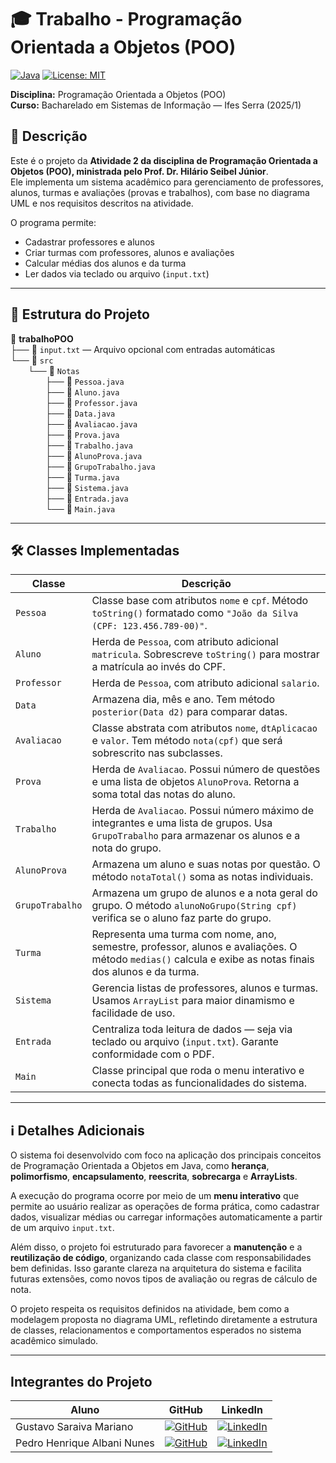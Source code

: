 # 🎓 Trabalho - Programação Orientada a Objetos (POO)

[![Java](https://img.shields.io/badge/Java-ED8B00?style=for-the-badge&logo=java&logoColor=white)](https://www.java.com/)
[![License: MIT](https://img.shields.io/badge/License-MIT-blue.svg?style=for-the-badge)](https://opensource.org/licenses/MIT)

**Disciplina:** Programação Orientada a Objetos (POO)  
**Curso:** Bacharelado em Sistemas de Informação — Ifes Serra (2025/1)

## 📌 Descrição

Este é o projeto da **Atividade 2 da disciplina de Programação Orientada a Objetos (POO), ministrada pelo Prof. Dr. Hilário Seibel Júnior**.  
Ele implementa um sistema acadêmico para gerenciamento de professores, alunos, turmas e avaliações (provas e trabalhos), com base no diagrama UML e nos requisitos descritos na atividade.

O programa permite:
- Cadastrar professores e alunos
- Criar turmas com professores, alunos e avaliações
- Calcular médias dos alunos e da turma
- Ler dados via teclado ou arquivo (`input.txt`)

---

## 🧱 Estrutura do Projeto

📁 **trabalhoPOO**  
├── 📄 `input.txt` — Arquivo opcional com entradas automáticas  
└── 📁 `src`  
  └── 📁 `Notas`  
    ├── 📄 `Pessoa.java`  
    ├── 📄 `Aluno.java`  
    ├── 📄 `Professor.java`  
    ├── 📄 `Data.java`  
    ├── 📄 `Avaliacao.java`  
    ├── 📄 `Prova.java`  
    ├── 📄 `Trabalho.java`  
    ├── 📄 `AlunoProva.java`  
    ├── 📄 `GrupoTrabalho.java`  
    ├── 📄 `Turma.java`  
    ├── 📄 `Sistema.java`  
    ├── 📄 `Entrada.java`  
    └── 📄 `Main.java`



---

## 🛠 Classes Implementadas

| Classe             | Descrição |
|--------------------|-----------|
| `Pessoa`           | Classe base com atributos `nome` e `cpf`. Método `toString()` formatado como `"João da Silva (CPF: 123.456.789-00)"`. |
| `Aluno`            | Herda de `Pessoa`, com atributo adicional `matricula`. Sobrescreve `toString()` para mostrar a matrícula ao invés do CPF. |
| `Professor`        | Herda de `Pessoa`, com atributo adicional `salario`. |
| `Data`             | Armazena dia, mês e ano. Tem método `posterior(Data d2)` para comparar datas. |
| `Avaliacao`        | Classe abstrata com atributos `nome`, `dtAplicacao` e `valor`. Tem método `nota(cpf)` que será sobrescrito nas subclasses. |
| `Prova`            | Herda de `Avaliacao`. Possui número de questões e uma lista de objetos `AlunoProva`. Retorna a soma total das notas do aluno. |
| `Trabalho`         | Herda de `Avaliacao`. Possui número máximo de integrantes e uma lista de grupos. Usa `GrupoTrabalho` para armazenar os alunos e a nota do grupo. |
| `AlunoProva`       | Armazena um aluno e suas notas por questão. O método `notaTotal()` soma as notas individuais. |
| `GrupoTrabalho`    | Armazena um grupo de alunos e a nota geral do grupo. O método `alunoNoGrupo(String cpf)` verifica se o aluno faz parte do grupo. |
| `Turma`            | Representa uma turma com nome, ano, semestre, professor, alunos e avaliações. O método `medias()` calcula e exibe as notas finais dos alunos e da turma. |
| `Sistema`          | Gerencia listas de professores, alunos e turmas. Usamos `ArrayList` para maior dinamismo e facilidade de uso. |
| `Entrada`          | Centraliza toda leitura de dados — seja via teclado ou arquivo (`input.txt`). Garante conformidade com o PDF. |
| `Main`             | Classe principal que roda o menu interativo e conecta todas as funcionalidades do sistema. |

---

## ℹ️ Detalhes Adicionais

O sistema foi desenvolvido com foco na aplicação dos principais conceitos de Programação Orientada a Objetos em Java, como **herança**, **polimorfismo**, **encapsulamento**, **reescrita**, **sobrecarga** e **ArrayLists**.

A execução do programa ocorre por meio de um **menu interativo** que permite ao usuário realizar as operações de forma prática, como cadastrar dados, visualizar médias ou carregar informações automaticamente a partir de um arquivo `input.txt`.

Além disso, o projeto foi estruturado para favorecer a **manutenção** e a **reutilização de código**, organizando cada classe com responsabilidades bem definidas. Isso garante clareza na arquitetura do sistema e facilita futuras extensões, como novos tipos de avaliação ou regras de cálculo de nota.

O projeto respeita os requisitos definidos na atividade, bem como a modelagem proposta no diagrama UML, refletindo diretamente a estrutura de classes, relacionamentos e comportamentos esperados no sistema acadêmico simulado.

---

## **Integrantes do Projeto**
| Aluno | GitHub | LinkedIn |
|-------|--------|----------|
| Gustavo Saraiva Mariano | [![GitHub](https://img.shields.io/badge/github-black?style=for-the-badge&logo=github)](https://github.com/saraivagustavo) | [![LinkedIn](https://img.shields.io/badge/linkedin-blue?style=for-the-badge&logo=linkedin)](https://www.linkedin.com/in/gustavo-saraiva-mariano/) |
| Pedro Henrique Albani Nunes | [![GitHub](https://img.shields.io/badge/github-black?style=for-the-badge&logo=github)](https://github.com/PedroAlbaniNunes) | [![LinkedIn](https://img.shields.io/badge/linkedin-blue?style=for-the-badge&logo=linkedin)](https://www.linkedin.com/in/pedro-henrique-albani-nunes-33a729270/) |

